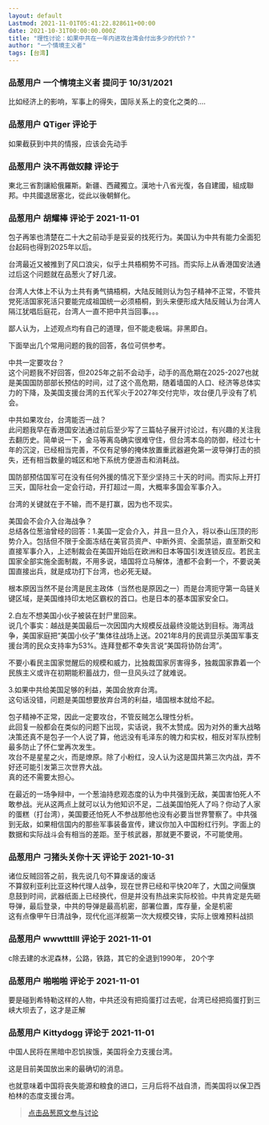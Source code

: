 ```yaml
---
layout: default
Lastmod: 2021-11-01T05:41:22.828611+00:00
date: 2021-10-31T00:00:00.000Z
title: "理性讨论：如果中共在一年内进攻台湾会付出多少的代价？"
author: "一个情境主义者"
tags: [台湾]
---
```



### 品葱用户 **一个情境主义者** 提问于 10/31/2021
    
比如经济上的影响，军事上的得失，国际关系上的变化之类的....
    
                

### 品葱用户 **QTiger** 评论于 
        
如果截获到中共的情报，应该会先动手
        
                

### 品葱用户 **決不再做奴隸** 评论于 
        
東北三省割讓給俄羅斯。新疆、西藏獨立。漢地十八省光復，各自建國，組成聯邦。中共國退居塞北，從此以後朝鮮化。
        
                

### 品葱用户 **胡耀棒** 评论于 2021-11-01
        
包子再笨也清楚在二十大之前动手是妥妥的找死行为。美国认为中共有能力全面犯台起码也得到2025年以后。  
  
台湾最近又被推到了风口浪尖，似乎土共梧桐势不可挡。而实际上从香港国安法通过后这个问题就在品葱火了好几波。  
  
台湾人大体上不认为土共有勇气搞梧桐，大陆反贼则认为包子精神不正常，不管共党死活国家死活只要能完成祖国统一必须梧桐，到头来便形成大陆反贼认为台湾人隔江犹唱后庭花，台湾人一直不把中共当回事。。。  
  
鄙人认为，上述观点均有自己的道理，但不能走极端。非黑即白。  
  
下面举出几个常用问题的我的回答，各位可供参考。  
  
中共一定要攻台？  
这个问题我不好回答，但2025年之前不会动手，动手的高危期在2025-2027也就是美国国防部部长预估的时间，过了这个高危期，随着墙国的人口、经济等总体实力的下降，及美国支援台湾的五代军火于2027年交付完毕，攻台便几乎没有了机会。  
  
中共如果攻台，台湾能否一战？  
此问题我早在香港国安法通过前后至少写了三篇帖子展开讨论过，有兴趣的关注我去翻历史。简单说一下，金马等离岛确实很难守住，但台湾本岛的防御，经过七十年的沉淀，已经相当完善，不仅有足够的掩体放置重武器避免第一波导弹打击的损失，还有相当数量的城区和地下系统方便游击和消耗战。  
  
国防部预估国军可在没有任何外援的情况下至少坚持三十天的时间。而实际上开打三天，国际社会一定会行动，开打超过一周，大概率多国会军事介入。  
  
台湾的关键就在于不输，而不是打赢，因为也不现实。  
  
美国会不会介入台海战争？  
总结各位葱油曾经的回答：1.美国一定会介入，并且一旦介入，将以泰山压顶的形势介入。包括但不限于全面冻结在美官员资产、中断外资、全面禁运，直至断交和直接军事介入，上述制裁会在美国开始后在欧洲和日本等国引发连锁反应。若民主国家全部实施全面制裁，不用多说，墙国将立马解体，渣都不会剩一个，不要说美国直接出兵，就是成功打下台湾，也必死无疑。  
  
根本原因当然不是台湾是民主政体（当然也是原因之一）而是台湾扼守第一岛链关键区域，是美国维持印太地区霸权的首口。也是日本的基本国家安全口。  
  
2.白左不想美国小伙子被装在封尸里回来。  
说几个事实：越战是美国最后一次因国内大规模反战最终没能达到目标。海湾战争，美国家庭把“美国小伙子”集体往战场上送。2021年8月的民调显示美国军事支援台湾的民众支持率为53%。连拜登都不幸失言说“美国将协防台湾”。  
  
不要小看民主国家觉醒后的规模和威力，比独裁国家厉害得多，独裁国家靠着一个民族主义或许在初期能积蓄战力，但一旦风头过了就难说。  
  
3.如果中共给美国足够的利益，美国会放弃台湾。  
这句话没错，问题是美国想要放弃台湾的利益，墙国根本就给不起。  
  
包子精神不正常，因此一定要攻台，不管反贼怎么理性分析。  
此回复一般都会在类似的问题下出现，实话说，我不太赞成。因为对外的重大战略决策还真不是包子一个人说了算，他远没有毛泽东的魄力和实权，相反对军队控制最多防止了怀仁堂再次发生。  
攻台不是星星之火，而是燎原。除了小粉红，没人认为这是国共第三次内战，弄不好还可能引发第三次世界大战。  
真的还不需要太担心。  
  
在最近的一场争辩中，一个葱油持悲观态度的认为中共强到无敌，美国害怕死人不敢参战。光从这两点上就可以认为他知识不足，二战美国怕死人了吗？你动了人家的蛋糕（打台湾），美国要还怕死人不参战那他也没有必要当世界警察了。中共强到无敌，如果相信国内的那些军事装备宣传，建议你加入中国粉红行列。字面上的数据和实际战斗会有相当的差距。至于核武器，那就更不要说，不可能使用。
        
                

### 品葱用户 **刁猪头关你十天** 评论于 2021-10-31
        
诸位反贼回答之前，我先说几句不算废话的废话  
不算叙利亚利比亚这种代理人战争，现在世界已经和平快20年了，大国之间偃旗息鼓到时间，武器纸面上已经换代，但是并没有热战来实际校验。中共肯定是先砸导弹，最后登录，中共的导弹是最高机密，部署位置，库存量，全是机密  
这有点像甲午日清战争，现代化巡洋舰第一次大规模交锋，实际上很难预料战损
        
                

### 品葱用户 **wwwtttlll** 评论于 2021-11-01
        
c除去建的水泥森林，公路，铁路，其它的全退到1990年， 20个字
        
                

### 品葱用户 **啪啪啪** 评论于 2021-11-01
        
要是碰到希特勒这样的人物，中共还没有把捣蛋打过去呢，台湾已经把捣蛋打到三峡大坝去了，这才是正解
        
                

### 品葱用户 **Kittydogg** 评论于 2021-11-01
        
中国人民将在黑暗中忍饥挨饿，美国将全力支援台湾。  
  
这是目前美国放出来的最确切的消息。  
  
也就意味着中国将丧失能源和粮食的进口，三月后将不战自溃，而美国将以保卫西柏林的态度支援台湾。
        
                





> [点击品葱原文参与讨论](https://pincong.rocks/question/42758)


